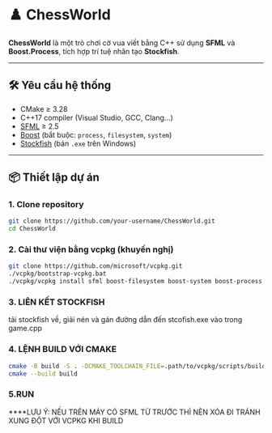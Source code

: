 # ♟️ ChessWorld

**ChessWorld** là một trò chơi cờ vua viết bằng C++ sử dụng **SFML** và **Boost.Process**, tích hợp trí tuệ nhân tạo **Stockfish**.

---

## 🛠 Yêu cầu hệ thống

- CMake ≥ 3.28
- C++17 compiler (Visual Studio, GCC, Clang...)
- [SFML](https://www.sfml-dev.org/) ≥ 2.5
- [Boost](https://www.boost.org/) (bắt buộc: `process`, `filesystem`, `system`)
- [Stockfish](https://stockfishchess.org/download/) (bản `.exe` trên Windows)

---

## 📦 Thiết lập dự án

### 1. Clone repository
```bash
git clone https://github.com/your-username/ChessWorld.git
cd ChessWorld
```

### 2. Cài thư viện bằng vcpkg (khuyến nghị)
```bash
git clone https://github.com/microsoft/vcpkg.git
./vcpkg/bootstrap-vcpkg.bat
./vcpkg/vcpkg install sfml boost-filesystem boost-system boost-process
```

### 3. LIÊN KẾT STOCKFISH
tải stockfish về, giải nén và gán đường dẫn đến stcofish.exe vào trong game.cpp

### 4. LỆNH BUILD VỚI CMAKE
```bash
cmake -B build -S . -DCMAKE_TOOLCHAIN_FILE=.path/to/vcpkg/scripts/buildsystems/vcpkg.cmake
cmake --build build
```

### 5.RUN
 
****LƯU Ý: NẾU TRÊN MÁY CÓ SFML TỪ TRƯỚC THÌ NÊN XÓA ĐI TRÁNH XUNG ĐỘT VỚI VCPKG KHI BUILD